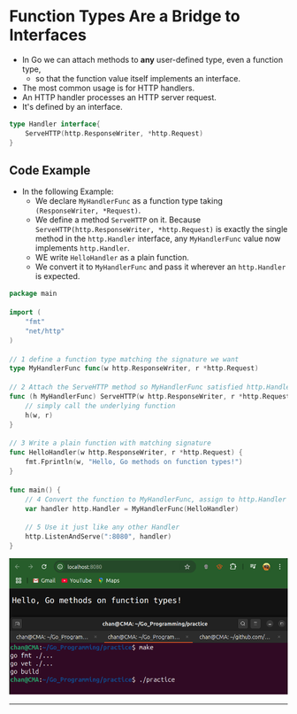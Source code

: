 # Function Types Are a Bridge to Interfaces

- In Go we can attach methods to **any** user-defined type, even a function type, 
  - so that the function value itself implements an interface.
- The most common usage is for HTTP handlers.
- An HTTP handler processes an HTTP server request.
- It's defined by an interface.

```go
type Handler interface{
    ServeHTTP(http.ResponseWriter, *http.Request)
}
```



## Code Example

- In the following Example:
  - We declare `MyHandlerFunc` as a function type taking `(ResponseWriter, *Request)`.
  - We define a method `ServeHTTP` on it. Because `ServeHTTP(http.ResponseWriter, *http.Request)` is exactly the single method in the `http.Handler` interface, any `MyHandlerFunc` value now implements `http.Handler`.
  - WE write `HelloHandler` as a plain function.
  - We convert it to `MyHandlerFunc` and pass it wherever an `http.Handler` is expected.

```go
package main

import (
	"fmt"
	"net/http"
)

// 1 define a function type matching the signature we want
type MyHandlerFunc func(w http.ResponseWriter, r *http.Request)

// 2 Attach the ServeHTTP method so MyHandlerFunc satisfied http.Handler
func (h MyHandlerFunc) ServeHTTP(w http.ResponseWriter, r *http.Request) {
	// simply call the underlying function
	h(w, r)
}

// 3 Write a plain function with matching signature
func HelloHandler(w http.ResponseWriter, r *http.Request) {
	fmt.Fprintln(w, "Hello, Go methods on function types!")
}

func main() {
	// 4 Convert the function to MyHandlerFunc, assign to http.Handler
	var handler http.Handler = MyHandlerFunc(HelloHandler)

	// 5 Use it just like any other Handler
	http.ListenAndServe(":8080", handler)
}
```

![HTTP_Localhost:8080](HTTP_Localhost:8080.png)

---

